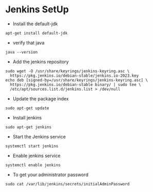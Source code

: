 # Jenkins SetUp

- Install the default-jdk

```
apt-get install default-jdk
```

- verify that java

```
java --version
```

- Add the jenkins repository
```
sudo wget -O /usr/share/keyrings/jenkins-keyring.asc \
  https://pkg.jenkins.io/debian-stable/jenkins.io-2023.key
echo deb [signed-by=/usr/share/keyrings/jenkins-keyring.asc] \
  https://pkg.jenkins.io/debian-stable binary/ | sudo tee \
  /etc/apt/sources.list.d/jenkins.list > /dev/null
```

- Update the package index
```
sudo apt-get update
```

- Install jenkins
```
sudo apt-get jenkins
```

- Start the Jenkins service
```
systemctl start jenkins
```
- Enable jenkins service
```
systemctl enable jenkins
```

- To get your administrator password
```
sudo cat /var/lib/jenkins/secrets/initialAdminPassword
```

